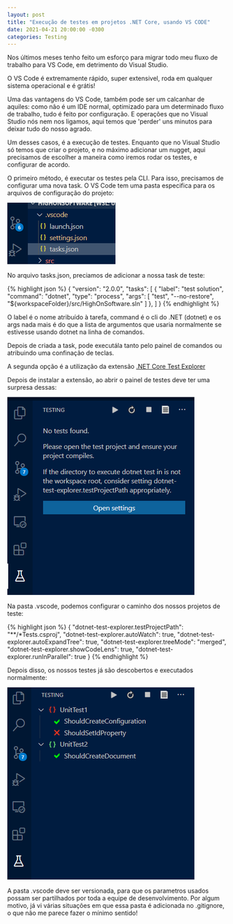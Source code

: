 ```yaml
---
layout: post
title: "Execução de testes em projetos .NET Core, usando VS CODE"
date: 2021-04-21 20:00:00 -0300
categories: Testing
---
```


Nos últimos meses tenho feito um esforço para migrar todo meu fluxo de trabalho para VS Code, em detrimento do Visual Studio.

O VS Code é extremamente rápido, super extensivel, roda em qualquer sistema operacional e é grátis!

Uma das vantagens do VS Code, também pode ser um calcanhar de aquiles: como não é um IDE normal, optimizado para um determinado fluxo de trabalho, tudo é feito por configuração. E operações que no Visual Studio nós nem nos ligamos, aqui temos que 'perder' uns minutos para deixar tudo do nosso agrado.

Um desses casos, é a execução de testes. Enquanto que no Visual Studio só temos que criar o projeto, e no máximo adicionar um nugget, aqui precisamos de escolher a maneira como iremos rodar os testes, e configurar de acordo.

O primeiro método, é executar os testes pela CLI. Para isso, precisamos de configurar uma nova task. O VS Code tem uma pasta especifica para os arquivos de configuração do projeto:

![Localização dos arquivos de configuração](/assets/images/2021/04/vs-config-files.png)

No arquivo tasks.json, preciamos de adicionar a nossa task de teste:

{% highlight json %}
{
    "version": "2.0.0",
    "tasks": [
        {
            "label": "test solution",
            "command": "dotnet",
            "type": "process",
            "args": [
                "test",
                "--no-restore",
                "${workspaceFolder}/src/HighOnSoftware.sln"
            ]
        },
    ]
}
{% endhighlight %}

O label é o nome atribuído à tarefa, command é o cli do .NET (dotnet) e os args nada mais é do que a lista de argumentos que usaria normalmente se estivesse usando dotnet na linha de comandos. 

Depois de criada a task, pode executála tanto pelo painel de comandos ou atribuindo uma confinação de teclas.

A segunda opção é a utilização da extensão [.NET Core Test Explorer](https://marketplace.visualstudio.com/items?itemName=formulahendry.dotnet-test-explorer)

Depois de instalar a extensão, ao abrir o painel de testes deve ter uma surpresa dessas:

![Localização de testes não configurada](/assets/images/2021/04/vs-no-test-config.png)

Na pasta .vscode, podemos configurar o caminho dos nossos projetos de teste:

{% highlight json %}
{
    "dotnet-test-explorer.testProjectPath": "**/*Tests.csproj",
    "dotnet-test-explorer.autoWatch": true,
    "dotnet-test-explorer.autoExpandTree": true,
    "dotnet-test-explorer.treeMode": "merged",
    "dotnet-test-explorer.showCodeLens": true,
    "dotnet-test-explorer.runInParallel": true
}
{% endhighlight %}

Depois disso, os nossos testes já são descobertos e executados normalmente:

![Execução de testes](/assets/images/2021/04/vs-test-configured.png)

A pasta .vscode deve ser versionada, para que os parametros usados possam ser partilhados por toda a equipe de desenvolvimento. Por algum motivo, já vi várias situações em que essa pasta é adicionada no .gitignore, o que não me parece fazer o mínimo sentido!

